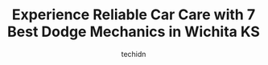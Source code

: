 ---
layout: ampstory
image: https://images.unsplash.com/photo-1508051258-1607bf9363da?ixlib=rb-4.0.3&ixid=MnwxMjA3fDB8MHxwaG90by1wYWdlfHx8fGVufDB8fHx8&auto=format&fit=crop&w=640&h=853&q=80
author: techidn
featured: false
description: Trust your vehicles maintenance and repairs to the 7 best Dodge Mechanic in Wichita KS, USA. With their extensive experience, cutting-edge technology, and commitment to customer satisfactio
title: Experience Reliable Car Care with 7 Best Dodge Mechanics in Wichita KS
cover:
   title: Experience Reliable Car Care with 7 Best Dodge Mechanics in Wichita KS
   subtitle: Rickpate
   background: https://images.unsplash.com/photo-1508051258-1607bf9363da?ixlib=rb-4.0.3&ixid=MnwxMjA3fDB8MHxwaG90by1wYWdlfHx8fGVufDB8fHx8&auto=format&fit=crop&w=640&h=853&q=80

pages: 
 - layout: thirds
   top: <h1>#1 Woodys Automotive - College Hill</h1>
   bottom: "<p>Woodys changed my tie-rods which I knew were bad in my 2007 Camry. They gave me an accurate quote upfront, did the work and also kept the old tie rod to show me.Steering</p>"
   background: https://www.knot35.com/toplist/wp-content/uploads/2023/06/best-dodge-mechanic-1-in-wichita-ks-1685834557.jpeg
   backgroundblur: true
 - layout: thirds
   top: <h1>#2 Alexanders Automotive Inc</h1>
   bottom: "<p>145 N Hillside St, Wichita, KS 67214, United States</p>"
   background: https://www.knot35.com/toplist/wp-content/uploads/2023/06/best-dodge-mechanic-2-in-wichita-ks-1685834557.jpeg
   cta:
      link: https://www.knot35.com/toplist/experience-reliable-car-care-with-7-best-dodge-mechanics-in-wichita-ks/
      text: Experience Reliable Car Care with 7 Best Dodge Mechanics in Wichita KS
 - layout: thirds
   top: <h1>#3 HD Automotive</h1>
   bottom: "<p>1501 W Douglas Ave, Wichita, KS 67213, United States</p>"
   background: https://www.knot35.com/toplist/wp-content/uploads/2023/06/best-dodge-mechanic-3-in-wichita-ks-1685834558.jpeg
   cta:
      link: https://www.knot35.com/toplist/experience-reliable-car-care-with-7-best-dodge-mechanics-in-wichita-ks/
      text: Experience Reliable Car Care with 7 Best Dodge Mechanics in Wichita KS
 - layout: thirds
   top: <h1>#4 Bavarian Automotive Inc. BMW & MINI COOPER SPECIALISTS</h1>
   bottom: "<p>1630 E 2nd St N, Wichita, KS 67214, United States</p>"
   background: https://images.unsplash.com/photo-1632260260864-caf7fde5ec36?ixlib=rb-4.0.3&ixid=MnwxMjA3fDB8MHxwaG90by1wYWdlfHx8fGVufDB8fHx8&auto=format&fit=crop&w=640&h=853&q=80
   cta:
      link: https://www.knot35.com/toplist/experience-reliable-car-care-with-7-best-dodge-mechanics-in-wichita-ks/
      text: Experience Reliable Car Care with 7 Best Dodge Mechanics in Wichita KS
 - layout: thirds
   top: <h1>#5 Cedars Auto Repair</h1>
   bottom: "<p>902 S Edgemoor St, Wichita, KS 67218, United States</p>"
   background: https://images.unsplash.com/photo-1540457036297-448b6b99e91c?ixlib=rb-4.0.3&ixid=MnwxMjA3fDB8MHxwaG90by1wYWdlfHx8fGVufDB8fHx8&auto=format&fit=crop&w=640&h=853&q=80
   cta:
      link: https://www.knot35.com/toplist/experience-reliable-car-care-with-7-best-dodge-mechanics-in-wichita-ks/
      text: Experience Reliable Car Care with 7 Best Dodge Mechanics in Wichita KS
 - layout: thirds
   top: <h1>#6 Peniston Automotive</h1>
   bottom: "<p>2101 E Central Ave, Wichita, KS 67214, United States</p>"
   background: https://images.unsplash.com/photo-1574169208507-84376144848b?ixlib=rb-4.0.3&ixid=MnwxMjA3fDB8MHxwaG90by1wYWdlfHx8fGVufDB8fHx8&auto=format&fit=crop&w=640&h=853&q=80
   cta:
      link: https://www.knot35.com/toplist/experience-reliable-car-care-with-7-best-dodge-mechanics-in-wichita-ks/
      text: Experience Reliable Car Care with 7 Best Dodge Mechanics in Wichita KS
 - layout: thirds
   top: <h1>#7 Don E Auto Repair</h1>
   bottom: "<p>2830 S Hydraulic Ave, Wichita, KS 67216, United States</p>"
   background: https://images.unsplash.com/photo-1533735380053-eb8d0759b24a?ixlib=rb-4.0.3&ixid=MnwxMjA3fDB8MHxwaG90by1wYWdlfHx8fGVufDB8fHx8&auto=format&fit=crop&w=640&h=853&q=80
   cta:
      link: https://www.knot35.com/toplist/experience-reliable-car-care-with-7-best-dodge-mechanics-in-wichita-ks/
      text: Experience Reliable Car Care with 7 Best Dodge Mechanics in Wichita KS
 - layout: thirds
   middle: Continue reading...
   background: https://images.unsplash.com/photo-1599422314077-f4dfdaa4cd09?ixlib=rb-4.0.3&ixid=MnwxMjA3fDB8MHxwaG90by1wYWdlfHx8fGVufDB8fHx8&auto=format&fit=crop&w=640&h=853&q=80
   cta:
      link: https://www.knot35.com/toplist/experience-reliable-car-care-with-7-best-dodge-mechanics-in-wichita-ks/
      text: Experience Reliable Car Care with 7 Best Dodge Mechanics in Wichita KS
      
---